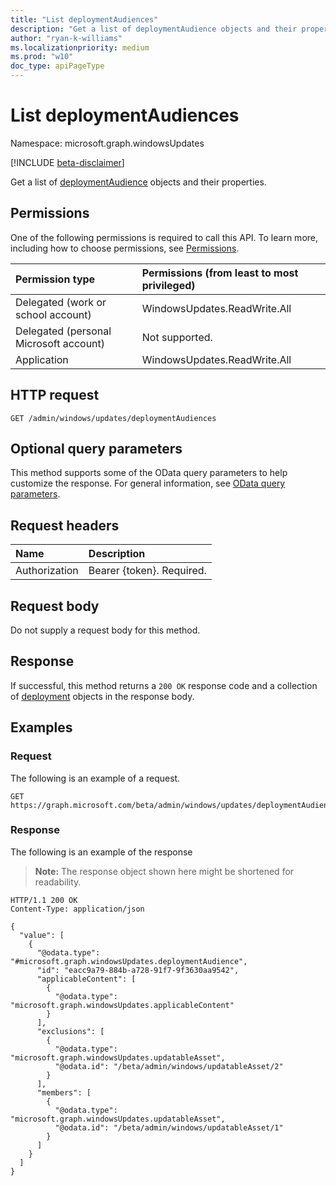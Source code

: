 ```yaml
---
title: "List deploymentAudiences"
description: "Get a list of deploymentAudience objects and their properties."
author: "ryan-k-williams"
ms.localizationpriority: medium
ms.prod: "w10"
doc_type: apiPageType
---
```


# List deploymentAudiences
Namespace: microsoft.graph.windowsUpdates

[!INCLUDE [beta-disclaimer](../../includes/beta-disclaimer.md)]

Get a list of [deploymentAudience](../resources/windowsupdates-deploymentAudience.md) objects and their properties.

## Permissions
One of the following permissions is required to call this API. To learn more, including how to choose permissions, see [Permissions](/graph/permissions-reference).

|Permission type|Permissions (from least to most privileged)|
|:---|:---|
|Delegated (work or school account)|WindowsUpdates.ReadWrite.All|
|Delegated (personal Microsoft account)|Not supported.|
|Application|WindowsUpdates.ReadWrite.All|

## HTTP request

<!-- {
  "blockType": "ignored"
}
-->
``` http
GET /admin/windows/updates/deploymentAudiences
```

## Optional query parameters
This method supports some of the OData query parameters to help customize the response. For general information, see [OData query parameters](/graph/query-parameters).

## Request headers
|Name|Description|
|:---|:---|
|Authorization|Bearer {token}. Required.|

## Request body
Do not supply a request body for this method.

## Response

If successful, this method returns a `200 OK` response code and a collection of [deployment](../resources/windowsupdates-deployment.md) objects in the response body.

## Examples

### Request
The following is an example of a request.
<!-- {
  "blockType": "request",
  "name": "list_deployment"
}
-->
``` http
GET https://graph.microsoft.com/beta/admin/windows/updates/deploymentAudiences
```


### Response
The following is an example of the response
>**Note:** The response object shown here might be shortened for readability.
<!-- {
  "blockType": "response",
  "truncated": true,
  "@odata.type": "Collection(microsoft.graph.windowsUpdates.deployment)"
}
-->
``` http
HTTP/1.1 200 OK
Content-Type: application/json

{
  "value": [
    {
      "@odata.type": "#microsoft.graph.windowsUpdates.deploymentAudience",
      "id": "eacc9a79-884b-a728-91f7-9f3630aa9542",
      "applicableContent": [
        {
          "@odata.type": "microsoft.graph.windowsUpdates.applicableContent"
        }
      ],
      "exclusions": [
        {
          "@odata.type": "microsoft.graph.windowsUpdates.updatableAsset",
          "@odata.id": "/beta/admin/windows/updatableAsset/2"
        }
      ],
      "members": [
        {
          "@odata.type": "microsoft.graph.windowsUpdates.updatableAsset",
          "@odata.id": "/beta/admin/windows/updatableAsset/1"
        }
      ]
    }
  ]
}
```

